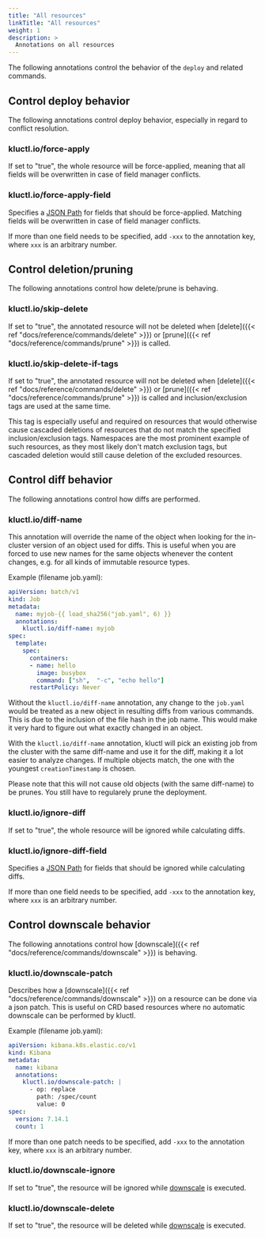 ```yaml
---
title: "All resources"
linkTitle: "All resources"
weight: 1
description: >
  Annotations on all resources
---
```


The following annotations control the behavior of the `deploy` and related commands.

## Control deploy behavior

The following annotations control deploy behavior, especially in regard to conflict resolution.

### kluctl.io/force-apply
If set to "true", the whole resource will be force-applied, meaning that all fields will be overwritten in case of
field manager conflicts.

### kluctl.io/force-apply-field
Specifies a [JSON Path](https://goessner.net/articles/JsonPath/) for fields that should be force-applied. Matching
fields will be overwritten in case of field manager conflicts.

If more than one field needs to be specified, add `-xxx` to the annotation key, where `xxx` is an arbitrary number.

## Control deletion/pruning

The following annotations control how delete/prune is behaving.

### kluctl.io/skip-delete
If set to "true", the annotated resource will not be deleted when [delete]({{< ref "docs/reference/commands/delete" >}}) or
[prune]({{< ref "docs/reference/commands/prune" >}}) is called.

### kluctl.io/skip-delete-if-tags
If set to "true", the annotated resource will not be deleted when [delete]({{< ref "docs/reference/commands/delete" >}}) or
[prune]({{< ref "docs/reference/commands/prune" >}}) is called and inclusion/exclusion tags are used at the same time.

This tag is especially useful and required on resources that would otherwise cause cascaded deletions of resources that
do not match the specified inclusion/exclusion tags. Namespaces are the most prominent example of such resources, as
they most likely don't match exclusion tags, but cascaded deletion would still cause deletion of the excluded resources.

## Control diff behavior

The following annotations control how diffs are performed.

### kluctl.io/diff-name
This annotation will override the name of the object when looking for the in-cluster version of an object used for
diffs. This is useful when you are forced to use new names for the same objects whenever the content changes, e.g.
for all kinds of immutable resource types.

Example (filename job.yaml):
```yaml
apiVersion: batch/v1
kind: Job
metadata:
  name: myjob-{{ load_sha256("job.yaml", 6) }}
  annotations:
    kluctl.io/diff-name: myjob
spec:
  template:
    spec:
      containers:
      - name: hello
        image: busybox
        command: ["sh",  "-c", "echo hello"]
      restartPolicy: Never
```

Without the `kluctl.io/diff-name` annotation, any change to the `job.yaml` would be treated as a new object in resulting
diffs from various commands. This is due to the inclusion of the file hash in the job name. This would make it very hard
to figure out what exactly changed in an object.

With the `kluctl.io/diff-name` annotation, kluctl will pick an existing job from the cluster with the same diff-name
and use it for the diff, making it a lot easier to analyze changes. If multiple objects match, the one with the youngest
`creationTimestamp` is chosen.

Please note that this will not cause old objects (with the same diff-name) to be prunes. You still have to regularely
prune the deployment.

### kluctl.io/ignore-diff
If set to "true", the whole resource will be ignored while calculating diffs.

### kluctl.io/ignore-diff-field
Specifies a [JSON Path](https://goessner.net/articles/JsonPath/) for fields that should be ignored while calculating
diffs.

If more than one field needs to be specified, add `-xxx` to the annotation key, where `xxx` is an arbitrary number.

## Control downscale behavior

The following annotations control how [downscale]({{< ref "docs/reference/commands/downscale" >}}) is behaving.

### kluctl.io/downscale-patch
Describes how a [downscale]({{< ref "docs/reference/commands/downscale" >}}) on a resource can be done via a json patch. This is useful on
CRD based resources where no automatic downscale can be performed by kluctl.

Example (filename job.yaml):
```yaml
apiVersion: kibana.k8s.elastic.co/v1
kind: Kibana
metadata:
  name: kibana
  annotations:
    kluctl.io/downscale-patch: |
      - op: replace
        path: /spec/count
        value: 0
spec:
  version: 7.14.1
  count: 1
```

If more than one patch needs to be specified, add `-xxx` to the annotation key, where `xxx` is an arbitrary number.

### kluctl.io/downscale-ignore
If set to "true", the resource will be ignored while [downscale](./commands.md#downscale) is executed.

### kluctl.io/downscale-delete
If set to "true", the resource will be deleted while [downscale](./commands.md#downscale) is executed.
